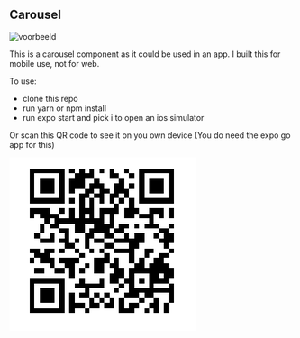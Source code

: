 ## Carousel

![voorbeeld]('./assets/voorbeeld_fild.png)

This is a carousel component as it could be used in an app. 
I built this for mobile use, not for web.

To use:
- clone this repo
- run yarn or npm install
- run expo start and pick i to open an ios simulator

Or scan this QR code to see it on you own device  (You do need the expo go app for this)

![QR](./assets/QR.png)
